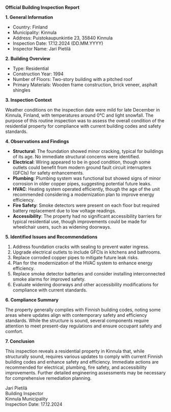 **Official Building Inspection Report**

**1. General Information**

- Country: Finland
- Municipality: Kinnula
- Address: Puistokaupunkintie 23, 35840 Kinnula
- Inspection Date: 17.12.2024 (DD.MM.YYYY)
- Inspector Name: Jari Pietilä

**2. Building Overview**

- Type: Residential
- Construction Year: 1994
- Number of Floors: Two-story building with a pitched roof
- Primary Materials: Wooden frame construction, brick veneer, asphalt shingles

**3. Inspection Context**

Weather conditions on the inspection date were mild for late December in Kinnula, Finland, with temperatures around 0°C and light snowfall. The purpose of this routine inspection was to assess the overall condition of the residential property for compliance with current building codes and safety standards.

**4. Observations and Findings**

- **Structural**: The foundation showed minor cracking, typical for buildings of its age. No immediate structural concerns were identified.
- **Electrical**: Wiring appeared to be in good condition, though some outlets could benefit from modern ground fault circuit interrupters (GFCIs) for safety enhancements.
- **Plumbing**: Plumbing system was functional but showed signs of minor corrosion in older copper pipes, suggesting potential future leaks.
- **HVAC**: Heating system operated efficiently, though the age of the unit recommended considering a modernization plan to improve energy efficiency.
- **Fire Safety**: Smoke detectors were present on each floor but required battery replacement due to low voltage readings.
- **Accessibility**: The property had no significant accessibility barriers for typical residential use, though improvements could be made for wheelchair users, such as widening doorways.

**5. Identified Issues and Recommendations**

1. Address foundation cracks with sealing to prevent water ingress.
2. Upgrade electrical outlets to include GFCIs in kitchens and bathrooms.
3. Replace corroded copper pipes to mitigate future leak risks.
4. Plan for the modernization of the HVAC system to enhance energy efficiency.
5. Replace smoke detector batteries and consider installing interconnected smoke alarms for improved safety.
6. Evaluate widening doorways and other accessibility modifications for compliance with current standards.

**6. Compliance Summary**

The property generally complies with Finnish building codes, noting some areas where updates align with contemporary safety and efficiency standards. While the structure is sound, several components require attention to meet present-day regulations and ensure occupant safety and comfort.

**7. Conclusion**

This inspection reveals a residential property in Kinnula that, while structurally sound, requires various updates to comply with current Finnish building codes and enhance safety and efficiency. Immediate actions are recommended for electrical, plumbing, fire safety, and accessibility improvements. Further detailed engineering assessments may be necessary for comprehensive remediation planning.

Jari Pietilä  
Building Inspector  
Kinnula Municipality  
Inspection Date: 17.12.2024